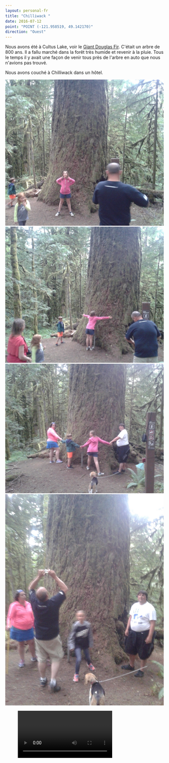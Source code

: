 ```yaml
---
layout: personal-fr
title: "Chilliwack "
date: 2016-07-12
point: "POINT (-121.958519, 49.142170)" 
direction: "Ouest"
---
```


Nous avons été à Cultus Lake, voir le [Giant Douglas Fir](http://www.tourismchilliwack.com/cultus-hiking). C'était un arbre de 800 ans. Il a fallu marché dans la forêt très humide et revenir à la pluie. Tous le temps il y avait une façon de venir tous près de l'arbre en auto que nous n'avions pas trouvé.

<p>Nous avons couché à Chilliwack dans un hôtel. 

![1](/voyages/20160712_173530.jpg)
![2](/voyages/20160712_173538.jpg)
![3](/voyages/20160712_173723.jpg)
![4](/voyages/20160712_173753.jpg)

  <figure class="wb-mltmd">
  <video title="Suspect">
    <source type="video/youtube" src="https://www.youtube.com/watch?v=uUzkajy0tSs&feature=youtu.be" />
  </video>
</figure>
